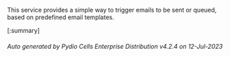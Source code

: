 






This service provides a simple way to trigger emails to be sent or queued, based on predefined email templates.

[:summary]

###### Auto generated by Pydio Cells Enterprise Distribution v4.2.4 on 12-Jul-2023
